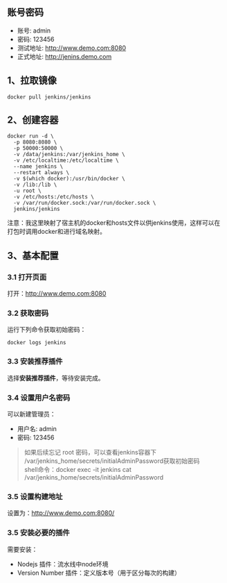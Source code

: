 ## 账号密码
- 账号: admin
- 密码: 123456
- 测试地址: http://www.demo.com:8080
- 正式地址: http://jenins.demo.com

## 1、拉取镜像
```shell
docker pull jenkins/jenkins
```

## 2、创建容器
```shell
docker run -d \
  -p 8080:8080 \
  -p 50000:50000 \
  -v /data/jenkins:/var/jenkins_home \
  -v /etc/localtime:/etc/localtime \
  --name jenkins \
  --restart always \
  -v $(which docker):/usr/bin/docker \
  -v /lib:/lib \
  -u root \
  -v /etc/hosts:/etc/hosts \
  -v /var/run/docker.sock:/var/run/docker.sock \
  jenkins/jenkins
```
注意：我这里映射了宿主机的docker和hosts文件以供jenkins使用，这样可以在打包时调用docker和进行域名映射。

## 3、基本配置
### 3.1 打开页面
打开：http://www.demo.com:8080

### 3.2 获取密码
运行下列命令获取初始密码：
```shell
docker logs jenkins
```

### 3.3 安装推荐插件
选择**安装推荐插件**，等待安装完成。

### 3.4 设置用户名密码
可以新建管理员：
- 用户名: admin
- 密码: 123456
> 如果后续忘记 root 密码，可以查看jenkins容器下  /var/jenkins_home/secrets/initialAdminPassword获取初始密码   
> shell命令：docker exec -it jenkins cat /var/jenkins_home/secrets/initialAdminPassword

### 3.5 设置构建地址
设置为：http://www.demo.com:8080/

### 3.5 安装必要的插件
需要安装：
- Nodejs 插件：流水线中node环境
- Version Number 插件：定义版本号（用于区分每次的构建）
  